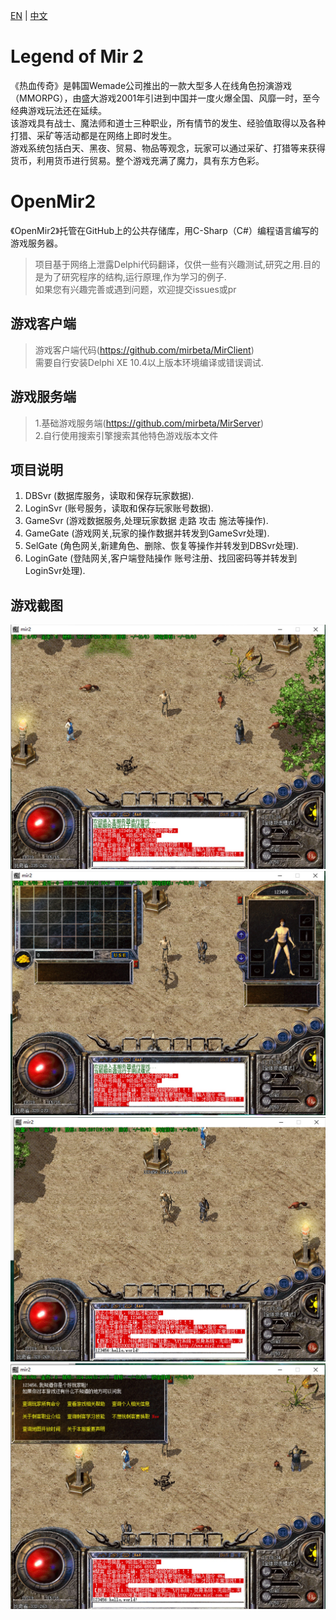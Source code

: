 [EN](https://github.com/dwbeta/OpenMir2/blob/master/README.md)  | [中文](https://github.com/dwbeta/OpenMir2/blob/master/README.cn.md)  

# Legend of Mir 2
《热血传奇》是韩国Wemade公司推出的一款大型多人在线角色扮演游戏（MMORPG），由盛大游戏2001年引进到中国并一度火爆全国、风靡一时，至今经典游戏玩法还在延续。  
该游戏具有战士、魔法师和道士三种职业，所有情节的发生、经验值取得以及各种打猎、采矿等活动都是在网络上即时发生。  
游戏系统包括白天、黑夜、贸易、物品等观念，玩家可以通过采矿、打猎等来获得货币，利用货币进行贸易。整个游戏充满了魔力，具有东方色彩。

# OpenMir2
 《OpenMir2》托管在GitHub上的公共存储库，用C-Sharp（C#）编程语言编写的游戏服务器。

>项目基于网络上泄露Delphi代码翻译，仅供一些有兴趣测试,研究之用.目的是为了研究程序的结构,运行原理,作为学习的例子.  
如果您有兴趣完善或遇到问题，欢迎提交issues或pr
 
## 游戏客户端

> 游戏客户端代码(https://github.com/mirbeta/MirClient)     
> 需要自行安装Delphi XE 10.4以上版本环境编译或错误调试.

## 游戏服务端
> 1.基础游戏服务端(https://github.com/mirbeta/MirServer)  
> 2.自行使用搜索引擎搜索其他特色游戏版本文件


## 项目说明
1. DBSvr (数据库服务，读取和保存玩家数据). 
2. LoginSvr (账号服务，读取和保存玩家账号数据). 
3. GameSvr (游戏数据服务,处理玩家数据 走路 攻击 施法等操作). 
4. GameGate (游戏网关,玩家的操作数据并转发到GameSvr处理). 
5. SelGate (角色网关,新建角色、删除、恢复等操作并转发到DBSvr处理). 
6. LoginGate (登陆网关,客户端登陆操作 账号注册、找回密码等并转发到LoginSvr处理). 

## 游戏截图
![](./Images/1632561445962.jpg)
![](./Images/1632561467819.jpg)
![](./Images/1632561488323.jpg)
![](./Images/1632561522104.jpg)
